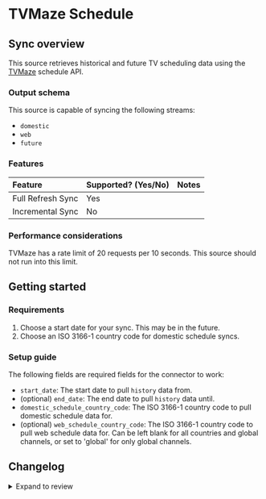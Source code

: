 # TVMaze Schedule

## Sync overview

This source retrieves historical and future TV scheduling data using the
[TVMaze](https://www.tvmaze.com/) schedule API.

### Output schema

This source is capable of syncing the following streams:

- `domestic`
- `web`
- `future`

### Features

| Feature           | Supported? \(Yes/No\) | Notes |
| :---------------- | :-------------------- | :---- |
| Full Refresh Sync | Yes                   |       |
| Incremental Sync  | No                    |       |

### Performance considerations

TVMaze has a rate limit of 20 requests per 10 seconds. This source should not
run into this limit.

## Getting started

### Requirements

1. Choose a start date for your sync. This may be in the future.
2. Choose an ISO 3166-1 country code for domestic schedule syncs.

### Setup guide

The following fields are required fields for the connector to work:

- `start_date`: The start date to pull `history` data from.
- (optional) `end_date`: The end date to pull `history` data until.
- `domestic_schedule_country_code`: The ISO 3166-1 country code to pull domestic
  schedule data for.
- (optional) `web_schedule_country_code`: The ISO 3166-1 country code to pull
  web schedule data for. Can be left blank for all countries and global
  channels, or set to 'global' for only global channels.

## Changelog

<details>
  <summary>Expand to review</summary>

| Version | Date       | Pull Request                                             | Subject    |
| :------ | :--------- | :------------------------------------------------------- | :--------- |
| 0.2.25 | 2025-05-25 | [60539](https://github.com/airbytehq/airbyte/pull/60539) | Update dependencies |
| 0.2.24 | 2025-05-10 | [60194](https://github.com/airbytehq/airbyte/pull/60194) | Update dependencies |
| 0.2.23 | 2025-05-04 | [59574](https://github.com/airbytehq/airbyte/pull/59574) | Update dependencies |
| 0.2.22 | 2025-04-27 | [58995](https://github.com/airbytehq/airbyte/pull/58995) | Update dependencies |
| 0.2.21 | 2025-04-19 | [58440](https://github.com/airbytehq/airbyte/pull/58440) | Update dependencies |
| 0.2.20 | 2025-04-12 | [58010](https://github.com/airbytehq/airbyte/pull/58010) | Update dependencies |
| 0.2.19 | 2025-04-05 | [57444](https://github.com/airbytehq/airbyte/pull/57444) | Update dependencies |
| 0.2.18 | 2025-03-29 | [56862](https://github.com/airbytehq/airbyte/pull/56862) | Update dependencies |
| 0.2.17 | 2025-03-22 | [56315](https://github.com/airbytehq/airbyte/pull/56315) | Update dependencies |
| 0.2.16 | 2025-03-08 | [55631](https://github.com/airbytehq/airbyte/pull/55631) | Update dependencies |
| 0.2.15 | 2025-03-01 | [55100](https://github.com/airbytehq/airbyte/pull/55100) | Update dependencies |
| 0.2.14 | 2025-02-22 | [54478](https://github.com/airbytehq/airbyte/pull/54478) | Update dependencies |
| 0.2.13 | 2025-02-15 | [54103](https://github.com/airbytehq/airbyte/pull/54103) | Update dependencies |
| 0.2.12 | 2025-02-08 | [53533](https://github.com/airbytehq/airbyte/pull/53533) | Update dependencies |
| 0.2.11 | 2025-02-01 | [53088](https://github.com/airbytehq/airbyte/pull/53088) | Update dependencies |
| 0.2.10 | 2025-01-25 | [52389](https://github.com/airbytehq/airbyte/pull/52389) | Update dependencies |
| 0.2.9 | 2025-01-18 | [52015](https://github.com/airbytehq/airbyte/pull/52015) | Update dependencies |
| 0.2.8 | 2025-01-11 | [51450](https://github.com/airbytehq/airbyte/pull/51450) | Update dependencies |
| 0.2.7 | 2024-12-28 | [50766](https://github.com/airbytehq/airbyte/pull/50766) | Update dependencies |
| 0.2.6 | 2024-12-21 | [50332](https://github.com/airbytehq/airbyte/pull/50332) | Update dependencies |
| 0.2.5 | 2024-12-14 | [49740](https://github.com/airbytehq/airbyte/pull/49740) | Update dependencies |
| 0.2.4 | 2024-12-12 | [49438](https://github.com/airbytehq/airbyte/pull/49438) | Update dependencies |
| 0.2.3 | 2024-12-11 | [49108](https://github.com/airbytehq/airbyte/pull/49108) | Starting with this version, the Docker image is now rootless. Please note that this and future versions will not be compatible with Airbyte versions earlier than 0.64 |
| 0.2.2 | 2024-10-28 | [47573](https://github.com/airbytehq/airbyte/pull/47573) | Update dependencies |
| 0.2.1 | 2024-08-16 | [44196](https://github.com/airbytehq/airbyte/pull/44196) | Bump source-declarative-manifest version |
| 0.2.0 | 2024-08-14 | [44055](https://github.com/airbytehq/airbyte/pull/44055) | Refactor connector to manifest-only format |
| 0.1.13 | 2024-08-12 | [43740](https://github.com/airbytehq/airbyte/pull/43740) | Update dependencies |
| 0.1.12 | 2024-08-10 | [43530](https://github.com/airbytehq/airbyte/pull/43530) | Update dependencies |
| 0.1.11 | 2024-08-03 | [43094](https://github.com/airbytehq/airbyte/pull/43094) | Update dependencies |
| 0.1.10 | 2024-07-27 | [42640](https://github.com/airbytehq/airbyte/pull/42640) | Update dependencies |
| 0.1.9 | 2024-07-20 | [42386](https://github.com/airbytehq/airbyte/pull/42386) | Update dependencies |
| 0.1.8 | 2024-07-13 | [41917](https://github.com/airbytehq/airbyte/pull/41917) | Update dependencies |
| 0.1.7 | 2024-07-10 | [41358](https://github.com/airbytehq/airbyte/pull/41358) | Update dependencies |
| 0.1.6 | 2024-07-09 | [40928](https://github.com/airbytehq/airbyte/pull/40928) | Update dependencies |
| 0.1.5 | 2024-06-25 | [40349](https://github.com/airbytehq/airbyte/pull/40349) | Update dependencies |
| 0.1.4 | 2024-06-22 | [40048](https://github.com/airbytehq/airbyte/pull/40048) | Update dependencies |
| 0.1.3 | 2024-06-05 | [38837](https://github.com/airbytehq/airbyte/pull/38837) | Make connector compatible with builder |
| 0.1.2 | 2024-06-04 | [39053](https://github.com/airbytehq/airbyte/pull/39053) | [autopull] Upgrade base image to v1.2.1 |
| 0.1.1 | 2024-05-20 | [38453](https://github.com/airbytehq/airbyte/pull/38453) | [autopull] base image + poetry + up_to_date |
| 0.1.0 | 2022-10-22 | [18333](https://github.com/airbytehq/airbyte/pull/18333) | New source |

</details>
